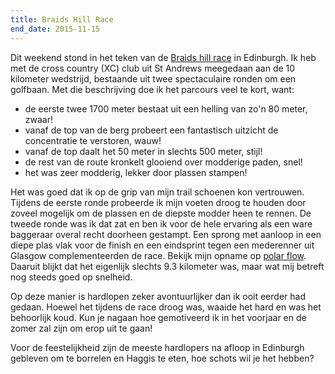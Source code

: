 ```yaml
---
title: Braids Hill Race
end_date: 2015-11-15
---
```

Dit weekend stond in het teken van de [Braids hill race][1] in Edinburgh. Ik heb met de cross country (XC) club uit St Andrews meegedaan aan de 10 kilometer wedstrijd, bestaande uit twee spectaculaire ronden om een golfbaan. Met die beschrijving doe ik het parcours veel te kort, want:

  * de eerste twee 1700 meter bestaat uit een helling van zo'n 80 meter, zwaar!
  * vanaf de top van de berg probeert een fantastisch uitzicht de concentratie te verstoren, wauw!
  * vanaf de top daalt het 50 meter in slechts 500 meter, stijl!
  * de rest van de route kronkelt glooiend over modderige paden, snel!
  * het was zeer modderig, lekker door plassen stampen!

Het was goed dat ik op de grip van mijn trail schoenen kon vertrouwen. Tijdens de eerste ronde probeerde ik mijn voeten droog te houden door zoveel mogelijk om de plassen en de diepste modder heen te rennen. De tweede ronde was ik dat zat en ben ik voor de hele ervaring als een ware baggeraar overal recht doorheen gestampt. Een sprong met aanloop in een diepe plas vlak voor de finish en een eindsprint tegen een mederenner uit Glasgow complementeerden de race. Bekijk mijn opname op [polar flow][2]. Daaruit blijkt dat het eigenlijk slechts 9.3 kilometer was, maar wat mij betreft nog steeds goed op snelheid.

Op deze manier is hardlopen zeker avontuurlijker dan ik ooit eerder had gedaan. Hoewel het tijdens de race droog was, waaide het hard en was het behoorlijk koud. Kun je nagaan hoe gemotiveerd ik in het voorjaar en de zomer zal zijn om erop uit te gaan!

Voor de feestelijkheid zijn de meeste hardlopers na afloop in Edinburgh gebleven om te borrelen en Haggis te eten, hoe schots wil je het hebben?

 [1]: https://www.facebook.com/events/428949130629478/
 [2]: https://flow.polar.com/training/analysis/280179519